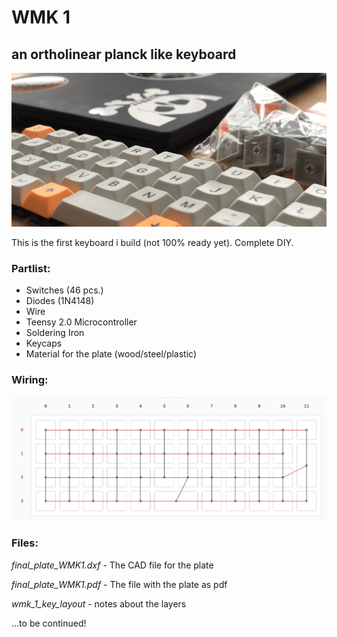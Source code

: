 # WMK 1
## an ortholinear planck like keyboard

![THE BOARD](https://github.com/nerdbude/mechanical_keyboards/blob/master/WMK_1/title.jpg)

This is the first keyboard i build (not 100% ready yet). Complete DIY.

### Partlist:

- Switches (46 pcs.)
- Diodes (1N4148)
- Wire
- Teensy 2.0 Microcontroller
- Soldering Iron
- Keycaps
- Material for the plate (wood/steel/plastic)

### Wiring:

![WIRING](https://github.com/nerdbude/mechanical_keyboards/blob/master/WMK_1/wiring.png)

### Files:

_final_plate_WMK1.dxf_ - The CAD file for the plate

_final_plate_WMK1.pdf_ - The file with the plate as pdf

_wmk_1_key_layout_ - notes about the layers



...to be continued!
